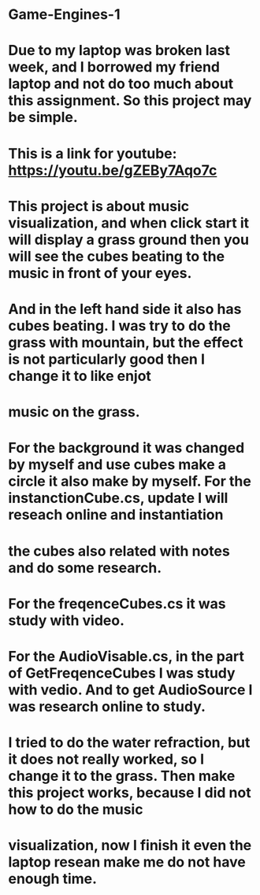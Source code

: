 # Game-Engines-1

# Due to my laptop was broken last week, and I borrowed my friend laptop and not do too much about this assignment. So this project may be simple.
# This is a link for youtube: https://youtu.be/gZEBy7Aqo7c

# This project is about music visualization, and when click start it will display a grass ground then you will see the cubes beating to the music in front of your eyes.

# And in the left hand side it also has cubes beating. I was try to do the grass with mountain, but the effect is not particularly good then I change it to like enjot 
# music on the grass.

# For the background it was changed by myself and use cubes make a circle it also make by myself. For the instanctionCube.cs, update I will reseach online and instantiation
# the cubes also related with notes and do some research.

# For the freqenceCubes.cs it was study with video.

# For the AudioVisable.cs, in the part of GetFreqenceCubes I was study with vedio. And to get AudioSource I was research online to study.

# I tried to do the water refraction, but it does not really worked, so I change it to the grass. Then make this project works, because I did not how to do the music 
# visualization, now I finish it even the laptop resean make me do not have enough time.

